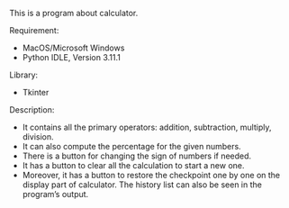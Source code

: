 This is a program about calculator.

Requirement:
- MacOS/Microsoft Windows
- Python IDLE, Version 3.11.1


Library:
- Tkinter


Description:
- It contains all the primary operators: addition, subtraction, multiply, division. 
- It can also compute the percentage for the given numbers. 
- There is a button for changing the sign of numbers if needed. 
- It has a button to clear all the calculation to start a new one. 
- Moreover, it has a button to restore the checkpoint one by one on the display part of calculator. The history list can also be seen in the program’s output.
